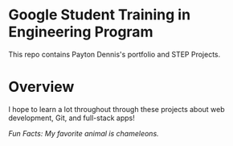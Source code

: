 # Google Student Training in Engineering Program

This repo contains Payton Dennis's portfolio and STEP Projects.

# Overview

I hope to learn a lot throughout through these projects about web development, Git, and full-stack apps!

*Fun Facts: My favorite animal is chameleons.* 
